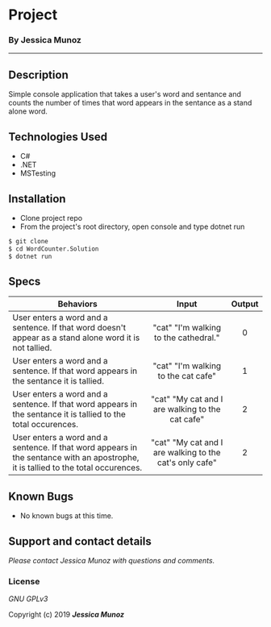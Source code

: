 # Project

### By Jessica Munoz

---

## Description

Simple console application that takes a user's word and sentance and counts the number of times that word appears in the sentance as a stand alone word.

## Technologies Used

- C#
- .NET
- MSTesting

## Installation

- Clone project repo
- From the project's root directory, open console and type dotnet run

```sh
$ git clone
$ cd WordCounter.Solution
$ dotnet run
```

## Specs

| Behaviors                                                                                                                          |                          Input                          | Output |
| ---------------------------------------------------------------------------------------------------------------------------------- | :-----------------------------------------------------: | :----: |
| User enters a word and a sentence. If that word doesn't appear as a stand alone word it is not tallied.                            |          "cat" "I'm walking to the cathedral."          |   0    |
| User enters a word and a sentence. If that word appears in the sentance it is tallied.                                             |           "cat" "I'm walking to the cat cafe"           |   1    |
| User enters a word and a sentence. If that word appears in the sentance it is tallied to the total occurences.                     |    "cat" "My cat and I are walking to the cat cafe"     |   2    |
| User enters a word and a sentence. If that word appears in the sentance with an apostrophe, it is tallied to the total occurences. | "cat" "My cat and I are walking to the cat's only cafe" |   2    |

## Known Bugs

- No known bugs at this time.

## Support and contact details

_Please contact Jessica Munoz with questions and comments._

### License

_GNU GPLv3_

Copyright (c) 2019 **_Jessica Munoz_**
